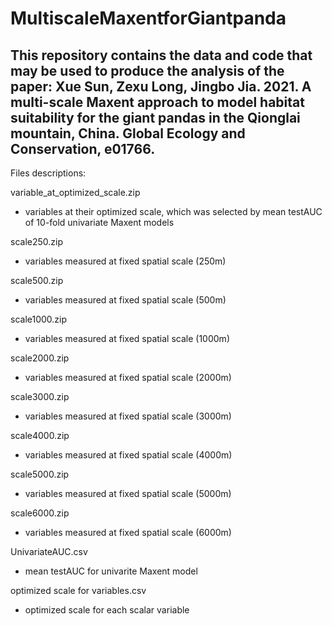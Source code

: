 # MultiscaleMaxentforGiantpanda
## This repository contains the data and code that may be used to produce the analysis of the paper: Xue Sun, Zexu Long, Jingbo Jia. 2021. A multi-scale Maxent approach to model habitat suitability for the giant pandas in the Qionglai mountain, China. Global Ecology and Conservation, e01766.
Files descriptions:

variable_at_optimized_scale.zip
- variables at their optimized scale, which was selected by mean testAUC of 10-fold univariate Maxent models

scale250.zip
- variables measured at fixed spatial scale (250m)

scale500.zip
- variables measured at fixed spatial scale (500m)

scale1000.zip
- variables measured at fixed spatial scale (1000m)

scale2000.zip
- variables measured at fixed spatial scale (2000m)

scale3000.zip
- variables measured at fixed spatial scale (3000m)

scale4000.zip
- variables measured at fixed spatial scale (4000m)

scale5000.zip
- variables measured at fixed spatial scale (5000m)

scale6000.zip
- variables measured at fixed spatial scale (6000m)

UnivariateAUC.csv
- mean testAUC for univarite Maxent model

optimized scale for variables.csv
- optimized scale for each scalar variable

